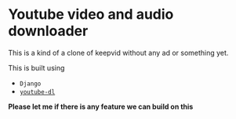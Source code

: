 # Youtube video and audio downloader

This is a kind of a clone of keepvid without any ad or something yet.

This is built using
- `Django` 
- [`youtube-dl`](https://github.com/ytdl-org/youtube-dl/)

**Please let me if there is any feature we can build on this**